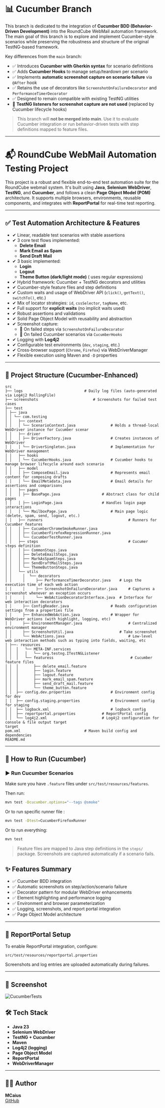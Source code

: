 
# 📊 Cucumber Branch

This branch is dedicated to the integration of **Cucumber BDD (Behavior-Driven Development)** into the RoundCube WebMail automation framework. The main goal of this branch is to explore and implement Cucumber-style scenarios while preserving the robustness and structure of the original TestNG-based framework.

Key differences from the `main` branch:

- ✅ Introduces **Cucumber with Gherkin syntax** for scenario definitions
- ✅ Adds **Cucumber Hooks** to manage setup/teardown per scenario
- ✅ Implements **automatic screenshot capture on scenario failure** via `@After` hook
- ✅ Retains the use of decorators like `ScreenshotOnFailureDecorator` and `PerformanceTimerDecorator`
- ✅ Designed to remain compatible with existing TestNG utilities
- 🚫 **TestNG listeners for screenshot capture are not used** (replaced by Cucumber lifecycle hooks)

> This branch will **not be merged into main**. Use it to evaluate Cucumber integration or run behavior-driven tests with step definitions mapped to feature files.
---

# 📬 RoundCube WebMail Automation Testing Project

This project is a robust and flexible end-to-end test automation suite for the RoundCube webmail system. It's built using **Java**, **Selenium WebDriver**, **TestNG**, and **Cucumber**, and follows a clean **Page Object Model (POM)** architecture. It supports multiple browsers, environments, reusable components, and integrates with **ReportPortal** for real-time test reporting.

---

## ✅ Test Automation Architecture & Features

- ✔ Linear, readable test scenarios with stable assertions
- ✔ 3 core test flows implemented:
  - **Delete Email**
  - **Mark Email as Spam**
  - **Send Draft Mail**
- ✔ 3 basic implemented:
  - **Login**
  - **Logout**
  - **Theme Button (dark/light mode)** ( uses regular expressions)
- ✔ Hybrid framework: Cucumber + TestNG decorators and utilities
- ✔ Cucumber-style feature files and step definitions
- ✔ Custom waits and usage of WebDriver API (`click()`, `getText()`, `switchTo()`, etc.)
- ✔ Mix of locator strategies: `id`, `cssSelector`, `tagName`, etc.
- ✔ Full support for **explicit waits** (no implicit waits used)
- ✔ Robust assertions and validations
- ✔ Solid Page Object Model with reusability and abstraction
- ✔ Screenshot capture:
  - 📸 On failed steps via `ScreenshotOnFailureDecorator`
  - 🧨 On failed Cucumber scenarios via `CucumberHooks`
- ✔ Logging with **Log4j2**
- ✔ Configurable test environments (`dev`, `staging`, etc.)
- ✔ Cross-browser support (`Chrome`, `Firefox`) via WebDriverManager
- ✔ Flexible execution using Maven and `-D` properties

---

## 📂 Project Structure (Cucumber-Enhanced)

```
src 
├── logs 					        # Daily log files (auto-generated via Log4j2 RollingFile) 
├── screenshots 				        # Screenshots for failed test cases 
├── test 
│ ├── java 
│ │ └── com.testing 
│ │   ├── context 
│ │   │ └── ScenarioContext.java  		        # Holds a thread-local WebDriver instance for Cucumber scenar 
│ │   ├── driver 
│ │   │ ├── DriverFactory.java 			        # Creates instances of WebDriver 
│ │   │ └── DriverSingleton.java  		        # Implementation for WebDriver management 
│ │   ├── hooks 
│ │   │ └── CucumberHooks.java  		        # Cucumber hooks to manage browser lifecycle around each scenario  
│ │   ├── model 
│ │   │ ├── ComposeEmail.java 			        # Represents email content for composing drafts 
│ │   │ └── EmailMetadata.java 			        # Email details for assertions and comparisons 
│ │   ├── pages 
│ │   │ ├── BasePage.java 			        # Abstract class for child pages 
│ │   │ ├── LoginPage.java 			        # Handles login page interactions 
│ │   │ └── MailboxPage.java 			        # Main page logic (delete, spam, send, logout, etc.)
│ │   ├── runners                                       # Runners for Cucumber features
│ │   │ ├── CucumberChromeSmokeRunner.java 
│ │   │ ├── CucumberFirefoxRegressionRunner.java  
│ │   │ └── CucumberTestRunner.java  		        
│ │   ├── steps                                         # Cucumer steps definition
│ │   │ ├── CommonSteps.java			         
│ │   │ ├── DeleteEmailSteps.java
│ │   │ ├── MarkAsSpamSteps.java
│ │   │ ├── SendDraftMailSteps.java 	 	         
│ │   │ └── ThemeButtonSteps.java		        
│ │   └── utils 
│ │     │  └── decorators 			
│ │     │     ├── PerformanceTimerDecorator.java 	# Logs the execution time of each web action
│ │     │     ├── ScreenshotOnFailureDecorator.java     # Captures a screenshot whenever an exception occurs
│ │     │     └── WebActionDecoratorInterface.java 	# Interface for web interaction decorators 
│ │     ├── ConfigReader.java 			        # Reads configuration settings from a properties file
│ │     ├── EnhancedWebAction.java 		        # Wrapper for WebDriver actions (with highlight, logging, etc)
│ │     ├── EnvironmentManager.java 	                # Centralized environment manager
│ │     ├── ScreenshotUtil.java 	                # Take screenshot 
│ │     └── WebActions.java 	                        # Low-level web interaction methods such as typing into fields, waiting, etc 
│ ├──- resources
│ │  │   └── META-INF.services 			
│ │  │   │   └── org.testng.ITestNGListener
│ │  │   └── featuress	                                 # Cucumber feature files
│ │  │       ├── delete_email.feature
│ │  │       ├── login.feature
│ │  │       ├── logout.feature
│ │  │       ├── mark_email_spam.feature
│ │  │       ├── send_draft_mail.feature
│ │  │       └── theme_button.feature			         
│ │  ├── config.dev.properties 			        # Environment config for dev 
│ │  ├── config.staging.properties 		        # Environment config for staging 
│ │  ├── logback.xml 			                # logback config
│ │  ├── reportportal.properties 			# ReportPortal config 
│ │  └── log4j2.xml 				        # Log4j2 configuration for console & file output target 
target
pom.xml 					        # Maven build config and dependencies 
README.md 
```

---

## 🚀 How to Run (Cucumber)

### ▶️ Run Cucumber Scenarios

Make sure you have `.feature` files under `src/test/resources/features`.

Then run:

```bash
mvn test -Dcucumber.options="--tags @smoke"
```
Or to run specific runner file :

```bash
mvn test -Dtest=CucumberFirefoxRunner
```

Or to run everything:

```bash
mvn test
```

> Feature files are mapped to Java step definitions in the `steps/` package. Screenshots are captured automatically if a scenario fails.


## ✨ Features Summary

- ✅ Cucumber BDD integration
- ✅ Automatic screenshots on step/action/scenario failure
- ✅ Decorator pattern for modular WebDriver enhancements
- ✅ Element highlighting and performance logging
- ✅ Environment and browser parameterization
- ✅ Logging, screenshots, and report portal integration
- ✅ Page Object Model architecture

---

## 🧩 ReportPortal Setup

To enable ReportPortal integration, configure:
```
src/test/resources/reportportal.properties
```

Screenshots and log entries are uploaded automatically during failures.

---

## 📸  Screenshot

![CucumberTests](https://github.com/user-attachments/assets/fe974df4-6ae2-438a-9750-0d5975b06cd3)


## 🛠️ Tech Stack

- **Java 23**
- **Selenium WebDriver**
- **TestNG + Cucumber**
- **Maven**
- **Log4j2 (logging)**
- **Page Object Model**
- **ReportPortal**
- **WebDriverManager**

---

## 👨‍💻 Author
**MCaius**  
[GitHub](https://github.com/MCaius/) 
